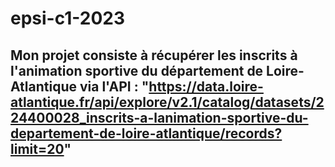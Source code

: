 # epsi-c1-2023
## Mon projet consiste à récupérer les inscrits à l'animation sportive du département de Loire-Atlantique via l'API : "https://data.loire-atlantique.fr/api/explore/v2.1/catalog/datasets/224400028_inscrits-a-lanimation-sportive-du-departement-de-loire-atlantique/records?limit=20"